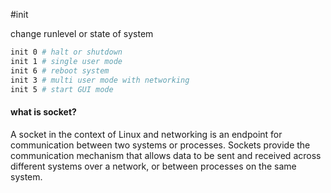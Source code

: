 #init

change runlevel or state of system

```bash
init 0 # halt or shutdown
init 1 # single user mode
init 6 # reboot system
init 3 # multi user mode with networking
init 5 # start GUI mode
``` 


#### what is socket?
A socket in the context of Linux and networking is an endpoint for communication between two systems or processes. Sockets provide the communication mechanism that allows data to be sent and received across different systems over a network, or between processes on the same system.
